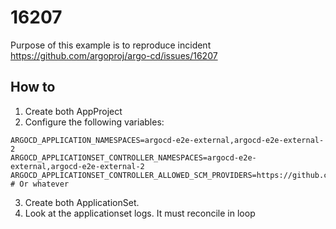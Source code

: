 # 16207

Purpose of this example is to reproduce incident https://github.com/argoproj/argo-cd/issues/16207

## How to

1. Create both AppProject
2. Configure the following variables:

```
ARGOCD_APPLICATION_NAMESPACES=argocd-e2e-external,argocd-e2e-external-2
ARGOCD_APPLICATIONSET_CONTROLLER_NAMESPACES=argocd-e2e-external,argocd-e2e-external-2
ARGOCD_APPLICATIONSET_CONTROLLER_ALLOWED_SCM_PROVIDERS=https://github.com # Or whatever
```

3. Create both ApplicationSet.
4. Look at the applicationset logs. It must reconcile in loop